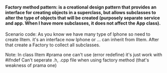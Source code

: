 #### Factory method pattern: is a creational design pattern that provides **an interface for creating objects in a superclass**, but allows **subclasses to alter the type of objects that will be created** (purposely separate service and app. When I have more subclasses, it does not affect the App class).

Scenario code:
As you know we have many type of Iphone so need to create IItem. it's an interface now Iphone or ... can inherit from IItem. After that create a Factory to collect all subclasses. 

Note:
In class IItem #prama one can't use (error redefine) it's just work with #ifndef
Can't seperate .h, .cpp file when using factory method (that's weakness of prama one)